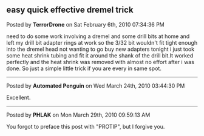 ## easy quick effective dremel trick
Posted by **TerrorDrone** on Sat February 6th, 2010 07:34:36 PM

need to do some work involving a dremel and some drill bits at home and left my drill bit adapter
rings at work so the 3/32 bit wouldn't fit tight enough into the dremel head not wanting to go buy
new adapters tonight i just took some heat shrink tubing and fit it around the shank of the drill
bit.It worked perfectly and the heat shrink was removed with almost no effort after i was done. So
just a simple little trick if you are every in same spot.

--------------------------------------------------------------------------------

Posted by **Automated Penguin** on Wed March 24th, 2010 03:44:30 PM

Excellent.

--------------------------------------------------------------------------------

Posted by **PHLAK** on Mon March 29th, 2010 09:59:13 AM

You forgot to preface this post with "PROTIP", but I forgive you.
